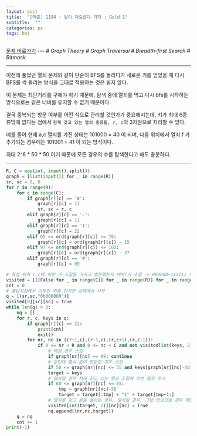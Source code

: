 ```yaml
---
layout: post
title:  "[백준] 1194 : 달이 차오른다 가자 : Gold 1"
subtitle:  ""
categories: ps
tags: boj
---
```


[문제 바로가기](https://www.acmicpc.net/problem/1194) --- *# Graph Theory # Graph Traversal # Breadth-first Search # Bitmask*

---

이전에 풀었던 열쇠 문제와 같이 단순히 BFS를 돌리다가 새로운 키를 얻었을 때 다시 BFS를 싹 돌리는 방식을 그대로 적용하는 것은 쉽지 않다.

이 문제는 최단거리를 구해야 하기 때문에, 탐색 중에 열쇠를 먹고 다시 bfs를 시작하는 방식으로는 같은 너비를 유지할 수 없기 때문이다.

결국 중복되는 방문 여부를 어떤 식으로 관리할 것인가가 중요해지는데, 키가 최대 6종류밖에 없다는 점에서 ```현재 갖고 있는 열쇠 종류들, r, c```의 3차원으로 처리할 수 있다.

예를 들어 현재 a,c 열쇠를 가진 상태는 101000 = 40 이 되며, 다음 위치에서 열쇠 f 가 추가되는 경우에는 101001 = 41 이 되는 방식이다.

최대 2^6 * 50 * 50 이기 때문에 모든 경우의 수를 탐색한다고 해도 충분하다.

---

```python
R, C = map(int, input().split())
graph = [list(input()) for _ in range(R)]
sr, sc = 0, 0
for r in range(R):
    for c in range(C):
        if graph[r][c] == '0':
            graph[r][c] = 11
            sr, sc = r, c
        elif graph[r][c] == '.':
            graph[r][c] = 11
        elif graph[r][c] == '1':
            graph[r][c] = 22
        elif 65 <= ord(graph[r][c]) <= 70:
            graph[r][c] = ord(graph[r][c]) - 15
        elif 97 <= ord(graph[r][c]) <= 102:
            graph[r][c] = ord(graph[r][c]) - 37
        elif graph[r][c] == '#':
            graph[r][c] = 99

# 특정 위치 r,c에 어떤 키 조합을 가지고 방문했는지 여부(키 조합 -> 000000~111111 까지 총 64개)
visited = [[[False for _ in range(C)] for _ in range(R)] for _ in range(64)]
cnt = 0
# 출발지점에서 아무런 키를 안가진 상태에서 시작
q = [(sr,sc,"0b000000")]
visited[0][sr][sc] = True
while len(q) > 0:
    nq = []
    for r, c, keys in q:
        if graph[r][c] == 22:
            print(cnt)
            exit()
        for nr, nc in ((r+1,c),(r-1,c),(r,c+1),(r,c-1)):
            if 0 <= nr < R and 0 <= nc < C and not visited[int(keys, 2)][nr][nc]:
                # 벽일 경우 스킵
                if graph[nr][nc] == 99: continue
                # 문인데 열쇠 없이 방문한 경우 스킵
                if 50 <= graph[nr][nc] <= 55 and keys[graph[nr][nc]-48] == '0': continue
                target = keys
                # 열쇠일 경우 현재 갖고 있는 열쇠 조합에 이번 열쇠 추가
                if 60 <= graph[nr][nc] <= 65:
                    tmp = graph[nr][nc]-58
                    target = target[:tmp] + "1" + target[tmp+1:]
                # 열쇠를 갖고 문을 들어온 경우, 열쇠일 경우, 그냥 빈공간일 경우 해당 위치를 다음 너비에 추가
                visited[int(target, 2)][nr][nc] = True
                nq.append((nr,nc,target))
    q = nq
    cnt += 1
print(-1)
```
